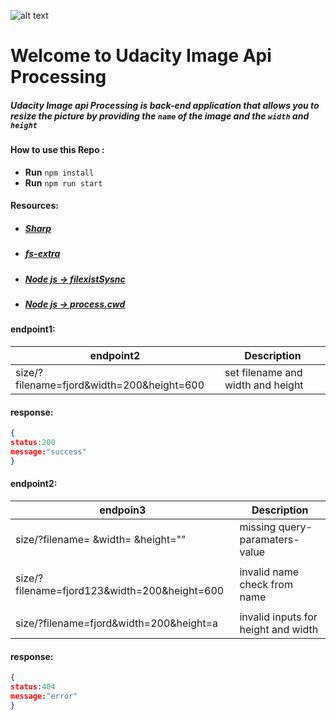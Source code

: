 ![alt text](https://cdn.freebiesupply.com/logos/large/2x/udacity-2-logo-png-transparent.png)
# Welcome to Udacity Image Api Processing

#####  **Udacity** Image api Processing is back-end application that allows you to resize  the  picture by providing the `name` of the image  and the `width` and `height`

 #### How to use this Repo : 
-  **Run** ` npm install `
-  **Run** ` npm run start `
  #### Resources:
-  ##### [Sharp](https://sharp.pixelplumbing.com/api-resize)
-  ##### [fs-extra](https://www.npmjs.com/package/fs-extra/)
-  ##### [Node js -> filexistSysnc](https://nodejs.org/api/fs.html#fsexistssyncpath)
-  ##### [Node js -> process.cwd]([https://nodejs.org/api/fs.html#fsexistssyncpath](https://nodejs.org/api/process.html#processcwd))
 #### endpoint1:
 |              endpoint2                   |         Description              |
 |                 ---                      |            ---                   |
 | size/?filename=fjord&width=200&height=600| set filename and width and height|
 #### response:
 ```json
 {
 status:200
 message:"success"
 }
 ```
 
  #### endpoint2:
 |              endpoin3                     |         Description               |
 |                 ---                      |            ---                     |
 |       size/?filename= &width= &height=""  | missing query-paramaters-value    |
 |                                         |                                  |
 size/?filename=fjord123&width=200&height=600|   invalid name check from name    |
 |                                       |                                 |
 |size/?filename=fjord&width=200&height=a    |invalid inputs for height and width|
 
 #### response:
 ```json
 {
 status:404
 message:"error"
 }

